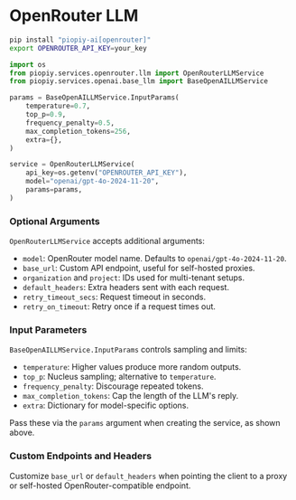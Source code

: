 # OpenRouter LLM

```bash
pip install "piopiy-ai[openrouter]"
export OPENROUTER_API_KEY=your_key
```

```python
import os
from piopiy.services.openrouter.llm import OpenRouterLLMService
from piopiy.services.openai.base_llm import BaseOpenAILLMService

params = BaseOpenAILLMService.InputParams(
    temperature=0.7,
    top_p=0.9,
    frequency_penalty=0.5,
    max_completion_tokens=256,
    extra={},
)

service = OpenRouterLLMService(
    api_key=os.getenv("OPENROUTER_API_KEY"),
    model="openai/gpt-4o-2024-11-20",
    params=params,
)
```

### Optional Arguments

`OpenRouterLLMService` accepts additional arguments:

- `model`: OpenRouter model name. Defaults to `openai/gpt-4o-2024-11-20`.
- `base_url`: Custom API endpoint, useful for self-hosted proxies.
- `organization` and `project`: IDs used for multi-tenant setups.
- `default_headers`: Extra headers sent with each request.
- `retry_timeout_secs`: Request timeout in seconds.
- `retry_on_timeout`: Retry once if a request times out.

### Input Parameters

`BaseOpenAILLMService.InputParams` controls sampling and limits:

- `temperature`: Higher values produce more random outputs.
- `top_p`: Nucleus sampling; alternative to `temperature`.
- `frequency_penalty`: Discourage repeated tokens.
- `max_completion_tokens`: Cap the length of the LLM's reply.
- `extra`: Dictionary for model-specific options.

Pass these via the `params` argument when creating the service, as shown above.

### Custom Endpoints and Headers

Customize `base_url` or `default_headers` when pointing the client to a proxy or self-hosted OpenRouter-compatible endpoint.
